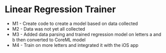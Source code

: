 # Linear Regression Trainer

- M1 - Create code to create a model based on data collected
- M2 - Data was not yet all collected
- M3 - Added data parsing and trained regression model on letters a and b then converted to CoreML model
- M4 - Train on more letters and integrated it with the iOS app
